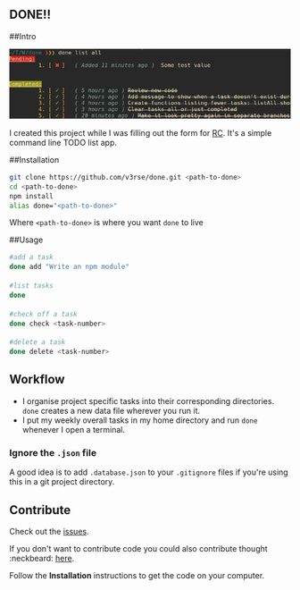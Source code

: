 DONE!!
---

##Intro

![Screenshot](screenshot.png)

I created this project while I was filling out the form for [RC](www.recurse.com). It's a simple command line TODO list app.

##Installation

```bash
git clone https://github.com/v3rse/done.git <path-to-done>
cd <path-to-done>
npm install
alias done="<path-to-done>"
```
Where `<path-to-done>` is where you want `done` to live

##Usage

```bash
#add a task
done add "Write an npm module"

#list tasks
done

#check off a task
done check <task-number>

#delete a task
done delete <task-number>
```

## Workflow
* I organise project specific tasks into their corresponding directories. `done` creates a new data file wherever you run it.
* I put my weekly overall tasks in my home directory and run `done` whenever I open a terminal.

### Ignore the `.json` file
A good idea is to add `.database.json` to your `.gitignore` files if you're using this in a git project directory.

## Contribute
Check out the [issues](https://github.com/v3rse/done/issues).

If you don't want to contribute code you could also contribute thought :neckbeard: [here](https://github.com/v3rse/done/issues/2).

Follow the __Installation__ instructions to get the code on your computer.
